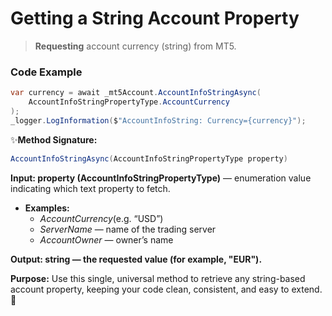 # Getting a String Account Property

> **Requesting** account currency (string) from MT5.

### Code Example

```csharp
var currency = await _mt5Account.AccountInfoStringAsync(
    AccountInfoStringPropertyType.AccountCurrency
);
_logger.LogInformation($"AccountInfoString: Currency={currency}");
```

✨**Method Signature:**
 ```csharp
AccountInfoStringAsync(AccountInfoStringPropertyType property)
 ```
 **Input: property (AccountInfoStringPropertyType)** — enumeration value indicating which text property to fetch.

* **Examples:**
   * _AccountCurrency_(e.g. “USD”)
   * _ServerName_ — name of the trading server
   * _AccountOwner_ — owner’s name

 **Output: string — the requested value (for example, "EUR").**

**Purpose:** Use this single, universal method to retrieve any string-based account property, keeping your code clean, consistent, and easy to extend. 🚀

